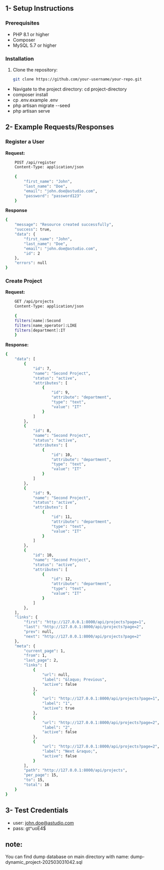 ## 1- Setup Instructions

### Prerequisites
- PHP 8.1 or higher
- Composer
- MySQL 5.7 or higher

### Installation
1. Clone the repository:
   ```bash
   git clone https://github.com/your-username/your-repo.git
   
- Navigate to the project directory: cd project-directory
- composer install
- cp .env.example .env
- php artisan migrate --seed
- php artisan serve

## 2- Example Requests/Responses

### Register a User
**Request:**
```bash
    POST /api/register
    Content-Type: application/json
    
    {
        "first_name": "John",
        "last_name": "Doe",
        "email": "john.doe@astudio.com",
        "password": "password123"
    }
```
**Response**
```bash
{
    "message": "Resource created successfully",
    "success": true,
    "data": {
        "first_name": "John",
        "last_name": "Doe",
        "email": "john.doe@astudio.com",
        "id": 2
    },
    "errors": null
}
```

### Create Project
**Request:**
```bash
    GET /api/projects
    Content-Type: application/json
    
    {
    filters[name]:Second
    filters[name_operator]:LIKE
    filters[department]:IT
    }
```
**Response:**

```bash
{
    "data": [
        {
            "id": 7,
            "name": "Second Project",
            "status": "active",
            "attributes": [
                {
                    "id": 9,
                    "attribute": "department",
                    "type": "text",
                    "value": "IT"
                }
            ]
        },
        {
            "id": 8,
            "name": "Second Project",
            "status": "active",
            "attributes": [
                {
                    "id": 10,
                    "attribute": "department",
                    "type": "text",
                    "value": "IT"
                }
            ]
        },
        {
            "id": 9,
            "name": "Second Project",
            "status": "active",
            "attributes": [
                {
                    "id": 11,
                    "attribute": "department",
                    "type": "text",
                    "value": "IT"
                }
            ]
        },
        {
            "id": 10,
            "name": "Second Project",
            "status": "active",
            "attributes": [
                {
                    "id": 12,
                    "attribute": "department",
                    "type": "text",
                    "value": "IT"
                }
            ]
        },
    ],
    "links": {
        "first": "http://127.0.0.1:8000/api/projects?page=1",
        "last": "http://127.0.0.1:8000/api/projects?page=2",
        "prev": null,
        "next": "http://127.0.0.1:8000/api/projects?page=2"
    },
    "meta": {
        "current_page": 1,
        "from": 1,
        "last_page": 2,
        "links": [
            {
                "url": null,
                "label": "&laquo; Previous",
                "active": false
            },
            {
                "url": "http://127.0.0.1:8000/api/projects?page=1",
                "label": "1",
                "active": true
            },
            {
                "url": "http://127.0.0.1:8000/api/projects?page=2",
                "label": "2",
                "active": false
            },
            {
                "url": "http://127.0.0.1:8000/api/projects?page=2",
                "label": "Next &raquo;",
                "active": false
            }
        ],
        "path": "http://127.0.0.1:8000/api/projects",
        "per_page": 15,
        "to": 15,
        "total": 16
    }
}
```
## 3- Test Credentials

- user:
john.doe@astudio.com
- pass:
gt^uoE4$

## note:
You can find dump database on main directory with name:
dump-dynamic_project-202503031042.sql


